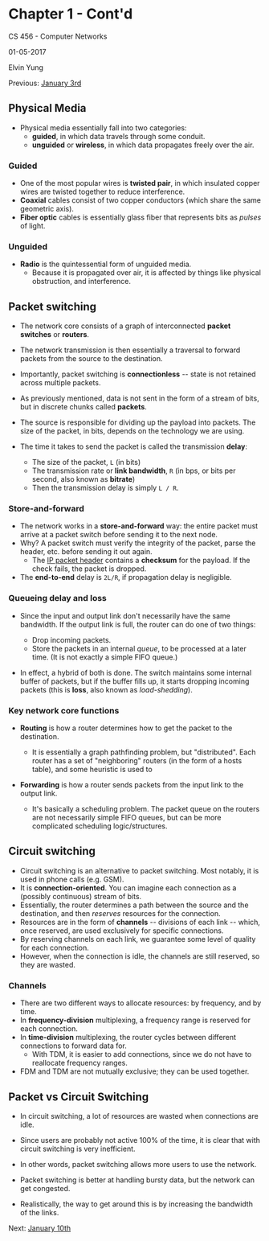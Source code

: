 # Chapter 1 - Cont'd

CS 456 - Computer Networks

01-05-2017

Elvin Yung

Previous: [January 3rd](1-3.md)

## Physical Media
* Physical media essentially fall into two categories:
  * **guided**, in which data travels through some conduit.
  * **unguided** or **wireless**, in which data propagates freely over the air.

### Guided
* One of the most popular wires is **twisted pair**, in which insulated copper wires are twisted together to reduce interference.
* **Coaxial** cables consist of two copper conductors (which share the same geometric axis).
* **Fiber optic** cables is essentially glass fiber that represents bits as *pulses* of light.

### Unguided
* **Radio** is the quintessential form of unguided media.
  * Because it is propagated over air, it is affected by things like physical obstruction, and interference.

## Packet switching
* The network core consists of a graph of interconnected **packet switches** or **routers**.
* The network transmission is then essentially a traversal to forward packets from the source to the destination.
* Importantly, packet switching is **connectionless** -- state is not retained across multiple packets.

* As previously mentioned, data is not sent in the form of a stream of bits, but in discrete chunks called **packets**.
* The source is responsible for dividing up the payload into packets. The size of the packet, in bits, depends on the technology we are using.
* The time it takes to send the packet is called the transmission **delay**:
  * The size of the packet, `L` (in bits)
  * The transmission rate or **link bandwidth**, `R` (in bps, or bits per second, also known as **bitrate**)
  * Then the transmission delay is simply `L / R`.

### Store-and-forward
* The network works in a **store-and-forward** way: the entire packet must arrive at a packet switch before sending it to the next node.
* Why? A packet switch must verify the integrity of the packet, parse the header, etc. before sending it out again.
  * The [IP packet header](https://tools.ietf.org/html/rfc791#section-3.1) contains a **checksum** for the payload. If the check fails, the packet is dropped.
* The **end-to-end** delay is `2L/R`, if propagation delay is negligible.

### Queueing delay and loss
* Since the input and output link don't necessarily have the same bandwidth. If the output link is full, the router can do one of two things:
  * Drop incoming packets.
  * Store the packets in an internal *queue*, to be processed at a later time. (It is not exactly a simple FIFO queue.)

* In effect, a hybrid of both is done. The switch maintains some internal buffer of packets, but if the buffer fills up, it starts dropping incoming packets (this is **loss**, also known as *load-shedding*).

### Key network core functions
* **Routing** is how a router determines how to get the packet to the destination.
  * It is essentially a graph pathfinding problem, but "distributed". Each router has a set of "neighboring" routers (in the form of a hosts table), and some heuristic is used to

* **Forwarding** is how a router sends packets from the input link to the output link.
  * It's basically a scheduling problem. The packet queue on the routers are not necessarily simple FIFO queues, but can be more complicated scheduling logic/structures.

## Circuit switching
* Circuit switching is an alternative to packet switching. Most notably, it is used in phone calls (e.g. GSM).
* It is **connection-oriented**. You can imagine each connection as a (possibly continuous) stream of bits.
* Essentially, the router determines a path between the source and the destination, and then *reserves* resources for the connection.
* Resources are in the form of **channels** -- divisions of each link -- which, once reserved, are used exclusively for specific connections.
* By reserving channels on each link, we guarantee some level of quality for each connection.
* However, when the connection is idle, the channels are still reserved, so they are wasted.

### Channels
* There are two different ways to allocate resources: by frequency, and by time.
* In **frequency-division** multiplexing, a frequency range is reserved for each connection.
* In **time-division** multiplexing, the router cycles between different connections to forward data for.
  * With TDM, it is easier to add connections, since we do not have to reallocate frequency ranges.
* FDM and TDM are not mutually exclusive; they can be used together.

## Packet vs Circuit Switching
* In circuit switching, a lot of resources are wasted when connections are idle.
* Since users are probably not active 100% of the time, it is clear that with circuit switching is very inefficient.
* In other words, packet switching allows more users to use the network.

* Packet switching is better at handling bursty data, but the network can get congested.
* Realistically, the way to get around this is by increasing the bandwidth of the links.

Next: [January 10th](1-10.md)
